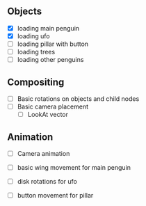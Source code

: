 ## Objects
- [x] loading main penguin
- [x] loading ufo
- [ ] loading pillar with button
- [ ] loading trees
- [ ] loading other penguins

## Compositing
- [ ] Basic rotations on objects and child nodes
- [ ] Basic camera placement 
  - [ ] LookAt vector

## Animation
- [ ] Camera animation
- [ ] basic wing movement for main penguin
- [ ] disk rotations for ufo
- [ ] button movement for pillar

